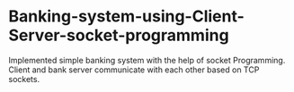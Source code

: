 # Banking-system-using-Client-Server-socket-programming
Implemented simple banking system with the help of socket Programming.
Client and bank server communicate with each other based on TCP sockets.
